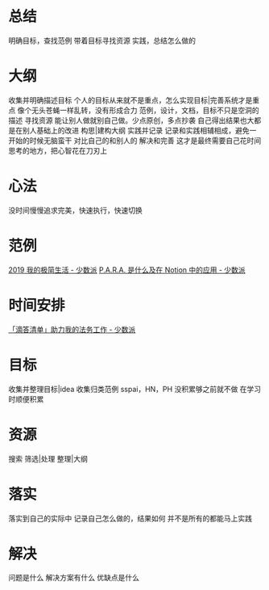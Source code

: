 # 总结
明确目标，查找范例
带着目标寻找资源
实践，总结怎么做的

# 大纲
收集并明确描述目标
	个人的目标从来就不是重点，怎么实现目标|完善系统才是重点
	像个无头苍蝇一样乱转，没有形成合力
	范例，设计，文档，目标不只是空洞的描述
寻找资源
	能让别人做就别自己做。少点原创，多点抄袭
		自己得出结果也大都是在别人基础上的改进
	构思|建构大纲
实践并记录
	记录和实践相辅相成，避免一开始的时候无脑蛮干
	对比自己的和别人的
解决和完善
	这才是最终需要自己花时间思考的地方，把心智花在刀刃上

# 心法
没时间慢慢追求完美，快速执行，快速切换

# 范例
[2019 我的极简生活 - 少数派](https://sspai.com/post/58960)
[P.A.R.A. 是什么及在 Notion 中的应用 - 少数派](https://sspai.com/post/61459)

# 时间安排
[「滴答清单」助力我的法务工作 - 少数派](https://sspai.com/post/59204)

# 目标
收集并整理目标|idea
收集归类范例
sspai，HN，PH
没积累够之前就不做
在学习时顺便积累

# 资源
搜索
筛选|处理
整理|大纲

# 落实
落实到自己的实际中
记录自己怎么做的，结果如何
并不是所有的都能马上实践

# 解决
问题是什么
解决方案有什么
优缺点是什么
